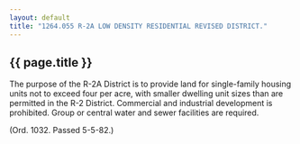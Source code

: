 ---
layout: default 
title: "1264.055 R-2A LOW DENSITY RESIDENTIAL REVISED DISTRICT."---

{{ page.title }}
----------------

The purpose of the R-2A District is to provide land for single-family
housing units not to exceed four per acre, with smaller dwelling unit
sizes than are permitted in the R-2 District. Commercial and industrial
development is prohibited. Group or central water and sewer facilities
are required.

(Ord. 1032. Passed 5-5-82.)

